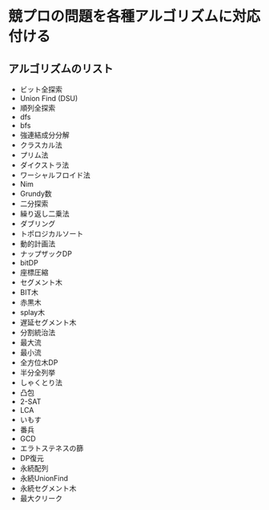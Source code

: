 # 競プロの問題を各種アルゴリズムに対応付ける

## アルゴリズムのリスト

- ビット全探索
- Union Find (DSU)
- 順列全探索
- dfs
- bfs
- 強連結成分分解
- クラスカル法
- プリム法
- ダイクストラ法
- ワーシャルフロイド法
- Nim
- Grundy数
- 二分探索
- 繰り返し二乗法
- ダブリング
- トポロジカルソート
- 動的計画法
- ナップザックDP
- bitDP
- 座標圧縮
- セグメント木
- BIT木
- 赤黒木
- splay木
- 遅延セグメント木
- 分割統治法
- 最大流
- 最小流
- 全方位木DP
- 半分全列挙
- しゃくとり法
- 凸包
- 2-SAT
- LCA
- いもす
- 番兵
- GCD
- エラトステネスの篩
- DP復元
- 永続配列
- 永続UnionFind
- 永続セグメント木
- 最大クリーク
